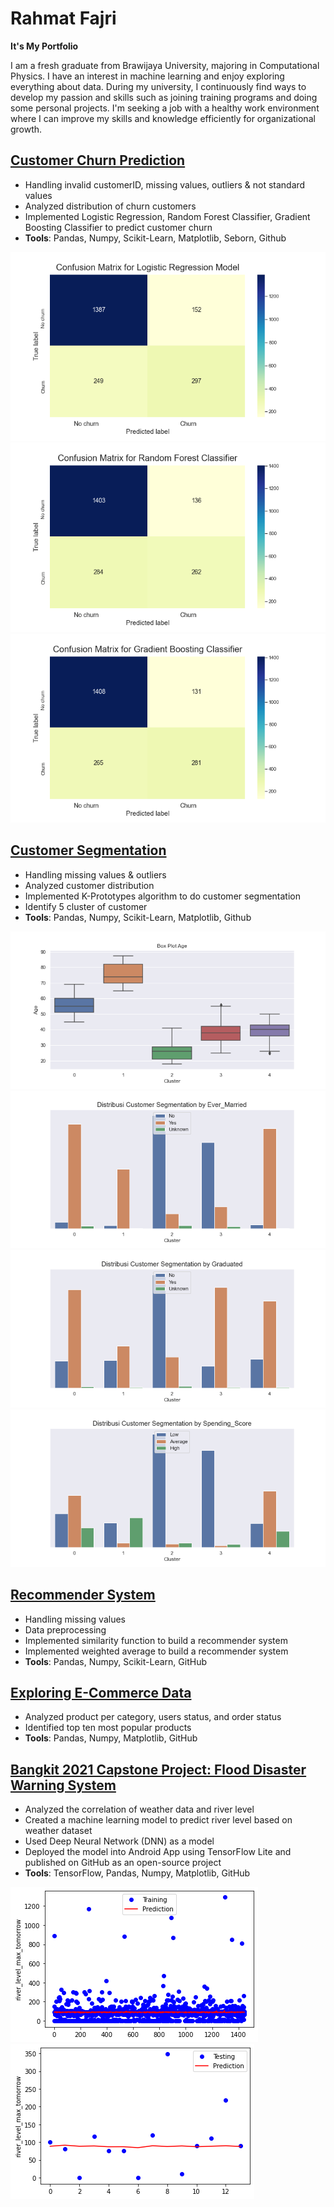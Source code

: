 # Rahmat Fajri
**It's My Portfolio**

I am a  fresh graduate from Brawijaya University, majoring in Computational Physics. I have an interest in machine learning and enjoy exploring everything about data. During my university, I continuously find ways to develop my passion and skills such as joining training programs and doing some personal projects. I'm seeking a job with a healthy work environment where I can improve my skills and knowledge efficiently for organizational growth.

## [Customer Churn Prediction](https://github.com/rfajri27/customer_churn)
- Handling invalid customerID, missing values, outliers & not standard values
- Analyzed distribution of churn customers
- Implemented Logistic Regression, Random Forest Classifier, Gradient Boosting Classifier to predict customer churn
- **Tools**: Pandas, Numpy, Scikit-Learn, Matplotlib, Seborn, Github

![](images/snf_log_model.png) ![](images/snf_cnf_model.png) ![](images/snf_gbt_model.png)

## [Customer Segmentation](https://github.com/rfajri27/customer_segmentation)
- Handling missing values & outliers
- Analyzed customer distribution
- Implemented K-Prototypes algorithm to do customer segmentation
- Identify 5 cluster of customer
- **Tools**: Pandas, Numpy, Scikit-Learn, Matplotlib, Github

![](images/box_plot_age.png) ![](images/plot_cc_Ever_Married.png) 
![](images/plot_cc_Graduated.png) ![](images/plot_cc_Spending_Score.png)

## [Recommender System](https://github.com/rfajri27/recommender_system)
- Handling missing values
- Data preprocessing
- Implemented similarity function to build a recommender system
- Implemented weighted average to build a recommender system
- **Tools**: Pandas, Numpy, Scikit-Learn, GitHub

## [Exploring E-Commerce Data](https://github.com/rfajri27/Exploring_E_Commerce_Data)
- Analyzed product per category, users status, and order status
- Identified top ten most popular products
- **Tools**: Pandas, Numpy, Matplotlib, GitHub

## [Bangkit 2021 Capstone Project: Flood Disaster Warning System](https://github.com/rfajri27/Capstone-Project-B21-CAP0012)
- Analyzed the correlation of weather data and river level
- Created a machine learning model to predict river level based on weather dataset
- Used Deep Neural Network (DNN) as a model
- Deployed the model into Android App using TensorFlow Lite and published on GitHub as an open-source
project
- **Tools**: TensorFlow, Pandas, Numpy,  Matplotlib, GitHub

![](images/gambar_1.png) ![](images/gambar_2.png)


